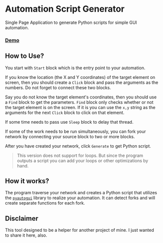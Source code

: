 # Automation Script Generator

Single Page Application to generate Python scripts for simple GUI automation.

### [Demo](https://spaceymonk.github.io/automation-script-generator/)

## How to Use?

You start with `Start` block which is the entry point to your automation.

If you know the location (the X and Y coordinates) of the target element on
screen, then you should create a `Click` block and pass the arguments as the
numbers. Do not forget to connect these two blocks.

Say you do not know the target element's coordinates, then you should use a
`Find` block to get the parameters. `Find` block only checks whether or not the
target element is on the screen. If it is you can use the `x,y` string as the
arguments for the next `Click` block to click on that element.

If some time needs to pass use `Sleep` block to delay that thread.

If some of the work needs to be run simultaneously, you can fork your network by
connecting your source block to two or more blocks.

After you have created your network, click `Generate` to get Python script.

> This version does not support for loops. But since the program outputs a
> script you can add your loops or other optimizations by hand.

## How it works?

The program traverse your network and creates a Python script that utilizes the
[`pyautogui`](pyautogui.readthedocs.io) library to realize your automation. It
can detect forks and will create separate functions for each fork.

## Disclaimer

This tool designed to be a helper for another project of mine. I just wanted to
share it here, also.
